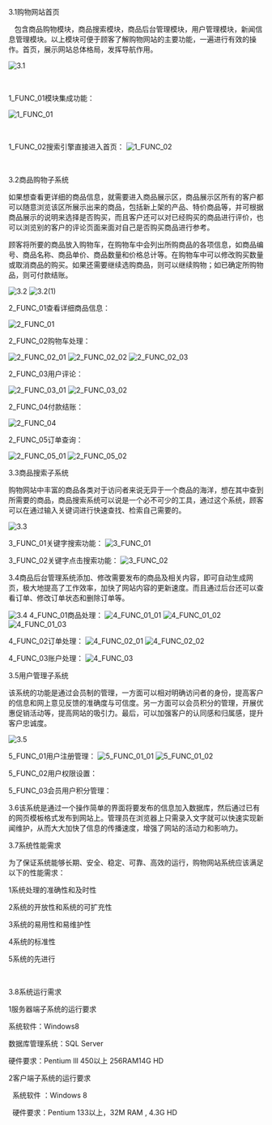 

3.1购物网站首页

   包含商品购物模块，商品搜索模块，商品后台管理模块，用户管理模块，新闻信息管理模块。以上模块可便于顾客了解购物网站的主要功能，一遍进行有效的操作。首页，展示网站总体格局，发挥导航作用。
   
![3.1](https://github.com/LiuLynn/WebProject/blob/master/task%233_RequirementAnalysis/3.1.png)


 

1_FUNC_01模块集成功能：

![1_FUNC_01](https://github.com/LiuLynn/WebProject/blob/master/task%233_RequirementAnalysis/1_FUNC_01.png)

 

1_FUNC_02搜索引擎直接进入首页：
![1_FUNC_02](https://github.com/LiuLynn/WebProject/blob/master/task%233_RequirementAnalysis/1_FUNC_02.png)



 

3.2商品购物子系统

如果想查看更详细的商品信息，就需要进入商品展示区，商品展示区所有的客户都可以随意浏览该区所展示出来的商品，包括新上架的产品、特价商品等，并可根据商品展示的说明来选择是否购买，而且客户还可以对已经购买的商品进行评价，也可以浏览别的客户的评论页面来面对自己是否购买商品进行参考。

顾客将所要的商品放入购物车，在购物车中会列出所购商品的各项信息，如商品编号、商品名称、商品单价、商品数量和价格总计等。在购物车中可以修改购买数量或取消商品的购买。如果还需要继续选购商品，则可以继续购物；如已确定所购物品，则可付款结账。

![3.2](https://github.com/LiuLynn/WebProject/blob/master/task%233_RequirementAnalysis/3.2.png)
![3.2(1)](https://github.com/LiuLynn/WebProject/blob/master/task%233_RequirementAnalysis/3.2(1).png)



2_FUNC_01查看详细商品信息：

![2_FUNC_01](https://github.com/LiuLynn/WebProject/blob/master/task%233_RequirementAnalysis/2_FUNC_01.png)


2_FUNC_02购物车处理：

![2_FUNC_02_01](https://github.com/LiuLynn/WebProject/blob/master/task%233_RequirementAnalysis/2_FUNC_02_01.png)
![2_FUNC_02_02](https://github.com/LiuLynn/WebProject/blob/master/task%233_RequirementAnalysis/2_FUNC_02_02.png)
![2_FUNC_02_03](https://github.com/LiuLynn/WebProject/blob/master/task%233_RequirementAnalysis/2_FUNC_02_03.png)





2_FUNC_03用户评论：


![2_FUNC_03_01](https://github.com/LiuLynn/WebProject/blob/master/task%233_RequirementAnalysis/2_FUNC_03_01.png)
![2_FUNC_03_02](https://github.com/LiuLynn/WebProject/blob/master/task%233_RequirementAnalysis/2_FUNC_03_02.png)


2_FUNC_04付款结账：

![2_FUNC_04](https://github.com/LiuLynn/WebProject/blob/master/task%233_RequirementAnalysis/2_FUNC_04.png)

2_FUNC_05订单查询：


![2_FUNC_05_01](https://github.com/LiuLynn/WebProject/blob/master/task%233_RequirementAnalysis/2_FUNC_05_01.png)
![2_FUNC_05_02](https://github.com/LiuLynn/WebProject/blob/master/task%233_RequirementAnalysis/2_FUNC_05_02.png)


3.3商品搜索子系统

购物网站中丰富的商品各类对于访问者来说无异于一个商品的海洋，想在其中查到所需要的商品，商品搜索系统可以说是一个必不可少的工具，通过这个系统，顾客可以在通过输入关键词进行快速查找、检索自己需要的。

![3.3](https://github.com/LiuLynn/WebProject/blob/master/task%233_RequirementAnalysis/3.3.png)

3_FUNC_01关键字搜索功能：
![3_FUNC_01](https://github.com/LiuLynn/WebProject/blob/master/task%233_RequirementAnalysis/3_FUNC_01.png)


3_FUNC_02关键字点击搜索功能：
![3_FUNC_02](https://github.com/LiuLynn/WebProject/blob/master/task%233_RequirementAnalysis/3_FUNC_02.png)


3.4商品后台管理系统添加、修改需要发布的商品及相关内容，即可自动生成网页，极大地提高了工作效率，加快了网站内容的更新速度。而且通过后台还可以查看订单、修改订单状态和删除订单等。


![3.4](https://github.com/LiuLynn/WebProject/blob/master/task%233_RequirementAnalysis/3.4.png)
4_FUNC_01商品处理：
![4_FUNC_01_01](https://github.com/LiuLynn/WebProject/blob/master/task%233_RequirementAnalysis/4_FUNC_01_01.png)
![4_FUNC_01_02](https://github.com/LiuLynn/WebProject/blob/master/task%233_RequirementAnalysis/4_FUNC_01_02.png)
![4_FUNC_01_03](https://github.com/LiuLynn/WebProject/blob/master/task%233_RequirementAnalysis/4_FUNC_01_03.png)




4_FUNC_02订单处理：
![4_FUNC_02_01](https://github.com/LiuLynn/WebProject/blob/master/task%233_RequirementAnalysis/4_FUNC_02_01.png)
![4_FUNC_02_02](https://github.com/LiuLynn/WebProject/blob/master/task%233_RequirementAnalysis/4_FUNC_02_02.png)



4_FUNC_03账户处理：
![4_FUNC_03](https://github.com/LiuLynn/WebProject/blob/master/task%233_RequirementAnalysis/4_FUNC_03.png)


3.5用户管理子系统

该系统的功能是通过会员制的管理，一方面可以相对明确访问者的身份，提高客户的信息和网上意见反馈的准确度与可信度。另一方面可以会员积分的管理，开展优惠促销活动等，提高网站的吸引力。最后，可以加强客户的认同感和归属感，提升客户忠诚度。

![3.5](https://github.com/LiuLynn/WebProject/blob/master/task%233_RequirementAnalysis/3.5.png)

5_FUNC_01用户注册管理：
![5_FUNC_01_01](https://github.com/LiuLynn/WebProject/blob/master/task%233_RequirementAnalysis/5_FUNC_01_01.png)
![5_FUNC_01_02](https://github.com/LiuLynn/WebProject/blob/master/task%233_RequirementAnalysis/5_FUNC_01_02.png)









5_FUNC_02用户权限设置：





5_FUNC_03会员用户积分管理：





3.6该系统是通过一个操作简单的界面将要发布的信息加入数据库，然后通过已有的网页模板格式发布到网站上。管理员在浏览器上只需录入文字就可以快速实现新闻维护，从而大大加快了信息的传播速度，增强了网站的活动力和影响力。






3.7系统性能需求

为了保证系统能够长期、安全、稳定、可靠、高效的运行，购物网站系统应该满足以下的性能需求：

1系统处理的准确性和及时性

2系统的开放性和系统的可扩充性

3系统的易用性和易维护性

4系统的标准性

5系统的先进行

 

3.8系统运行需求

1服务器端子系统的运行要求

系统软件：Windows8

数据库管理系统：SQL Server

硬件要求：Pentium lll 450以上 256RAM14G HD

2客户端子系统的运行要求

  系统软件 ：Windows 8

  硬件要求：Pentium 133以上，32M RAM , 4.3G HD

